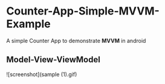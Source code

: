 # Counter-App-Simple-MVVM-Example
A simple Counter App to demonstrate **MVVM** in android  
  
  
  
  
## Model-View-ViewModel  
  
  
  
  
![screenshot](sample (1).gif)
